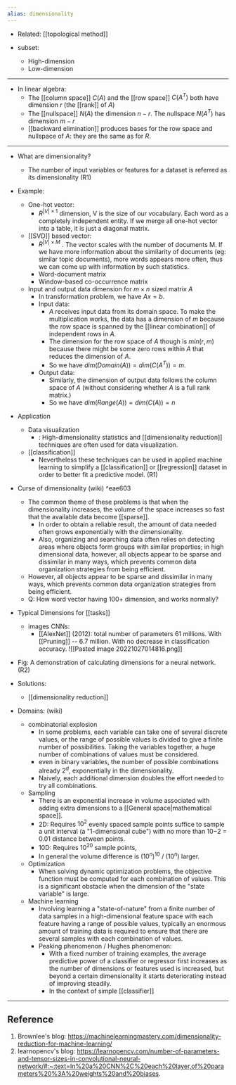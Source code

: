 ```yaml
---
alias: dimensionality
---
```


 - Related: [[topological method]]

- subset:
	- High-dimension
	- Low-dimension


---
- In linear algebra:
	- The [[column space]] $C(A)$ and the [[row space]] $C(A^T)$ both have dimension $r$ (the [[rank]] of $A$)
	- The [[nullspace]] $N(A)$ the dimension $n-r$. The nullspace $N(A^T)$ has dimension $m -r$ 
	- [[backward elimination]] produces bases for the row space and nullspace of $A$: they are the same as for $R$. 
---


- What are dimensionality?
	- The number of input variables or features for a dataset is referred as its dimensionality (R1)

- Example:
	- One-hot vector: 
		- $R^{|V| \times 1}$ dimension, V is the size of our vocabulary. Each word as a completely independent entity. If we merge all one-hot vector into a table, it is just a diagonal matrix. 
	- [[SVD]] based vector: 
		- $R^{|V| \times M}$ . The vector scales with the number of documents M. If we have more information about the similarity of documents (eg: similar topic documents), more words appears more often, thus we can come up with information by such statistics. 
		- Word-document matrix
		- Window-based co-occurrence matrix
	- Input and output data dimension for $m \times n$ sized matrix $A$
		- In transformation problem, we have $Ax = b$. 
		- Input data:
			- $A$ receives input data from its domain space. To make the multiplication works, the data has a dimension of $m$ because the row space is spanned by the [[linear combination]] of  independent rows in $A$. 
			- The dimension for the row space of $A$ though is $min(r,m)$ because there might be some zero rows within $A$ that reduces the dimension of $A$. 
			- So we have $dim(Domain(A)) = dim(C(A^T)) = m$. 
		- Output data: 
			- Similarly, the dimension of output data follows the column space of $A$ (without considering whether $A$ is a full rank matrix.)
			- So we have $dim(Range(A)) = dim(C(A)) = n$

- Application
	- Data visualization
		- : High-dimensionality statistics and [[dimensionality reduction]] techniques are often used for data visualization. 
	- [[classification]]
		- Nevertheless these techniques can be used in applied machine learning to simplify a [[classification]] or [[regression]] dataset in order to better fit a predictive model. (R1)

- Curse of dimensionality (wiki) ^eae603
	-  The common theme of these problems is that when the dimensionality increases, the volume of the space increases so fast that the available data become [[sparse]].
		- In order to obtain a reliable result, the amount of data needed often grows exponentially with the dimensionality. 
		- Also, organizing and searching data often relies on detecting areas where objects form groups with similar properties; in high dimensional data, however, all objects appear to be sparse and dissimilar in many ways, which prevents common data organization strategies from being efficient.
	- However, all objects appear to be sparse and dissimilar in many ways, which prevents common data organization strategies from being efficient.
	- Q: How word vector having 100+ dimension, and works normally?

- Typical Dimensions for [[tasks]]
	- images CNNs: 
		- [[AlexNet]] (2012): total number of parameters 61 millions. With [[Pruning]] -- 6.7 million. With no decrease in classification accuracy. 
![[Pasted image 20221027014816.png]]
- Fig: A demonstration of calculating dimensions for a neural network. (R2)

- Solutions:
	- [[dimensionality reduction]]

- Domains: (wiki)
	- combinatorial explosion
		- In some problems, each variable can take one of several discrete values, or the range of possible values is divided to give a finite number of possibilities. Taking the variables together, a huge number of combinations of values must be considered. 
		- even in binary variables, the number of possible combinations already $2^d$, exponentially in the dimensionality.
		- Naively, each additional dimension doubles the effort needed to try all combinations. 
	- Sampling
		- There is an exponential increase in volume associated with adding extra dimensions to a  [[General space|mathematical space]].
		- 2D: Requires $10^2$ evenly spaced sample points suffice to sample a unit interval (a "1-dimensional cube") with no more than 10−2 = 0.01 distance between points. 
		- 10D: Requires $10^{20}$ sample points, 
		- In general the volume difference is ${(10^n)}^{10}$ / $(10^n)$ larger.
	- Optimization
		- When solving dynamic optimization problems, the objective function must be computed for each combination of values. This is a significant obstacle when the dimension of the "state variable" is large. 
	- Machine learning
		- Involving learning a "state-of-nature" from a finite number of data samples in a high-dimensional feature space with each feature having a range of possible values, typically an enormous amount of training data is required to ensure that there are several samples with each combination of values.
		- Peaking phenomenon / Hughes phenomenon:
			- With a fixed number of training examples, the average predictive power of a classifier or regressor first increases as the number of dimensions or features used is increased, but beyond a certain dimensionality it starts deteriorating instead of improving steadily.
			- In the context of simple [[classifier]]



---
## Reference
1. Brownlee's blog: https://machinelearningmastery.com/dimensionality-reduction-for-machine-learning/
2. learnopencv's blog: https://learnopencv.com/number-of-parameters-and-tensor-sizes-in-convolutional-neural-network/#:~:text=In%20a%20CNN%2C%20each%20layer,of%20parameters%20%3A%20weights%20and%20biases.